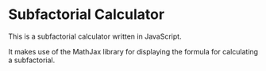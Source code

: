 # Subfactorial Calculator

This is a subfactorial calculator written in JavaScript.

It makes use of the MathJax library for displaying the
formula for calculating a subfactorial.
